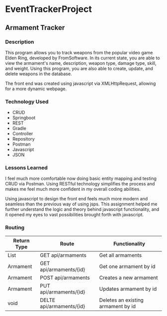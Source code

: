 # EventTrackerProject

## Armament Tracker

### Description

This program allows you to track weapons from the popular video game Elden Ring, developed by FromSoftware. In its current state, you are able to view the armament's name, description, weapon type, damage type, skill, and weight. Using this program, you are also able to create, update, and delete weapons in the database.

The front end was created using javascript via XMLHttpRequest, allowing for a more dynamic webpage.

### Technology Used

* CRUD
* Springboot
* REST
* Gradle
* Controller
* Repository
* Postman
* Javascript
* JSON


### Lessons Learned

I feel much more comfortable now doing basic entity mapping and testing CRUD via Postman. Using RESTful technology simplifies the process and makes me feel much more confident in my overall coding abilities.

Using javascript to design the front end feels much more modern and seamless than the previous way of using jsps. This assignment helped me further understand the logic and theory behind javascript functionality, and it opened my eyes to vast possibilities brought forth with javascript.

### Routing

| Return Type      | Route                    | Functionality                      |
| ---------------- | ------------------------ | ---------------------------------- |
| List <Armament>  | GET api/armaments        | Get all armaments                  |
| Armament         | GET api/armaments/{id}   | Get one armament by id             |
| Armament         | POST api/armaments       | Creates a new armament             |
| Armament         | PUT api/armaments/{id}   | Updates armament by id             |
| void             | DELTE api/armaments/{id} | Deletes an existing armament by id |